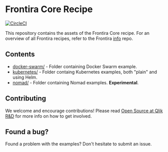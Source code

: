 # Frontira Core Recipe

[![CircleCI](https://circleci.com/gh/qlik-ea/core.svg?style=shield&circle-token=2750d5c49c0348549db4f4518aa2e85da2822452)](https://circleci.com/gh/qlik-ea/core)

This repository contains the assets of the Frontira Core recipe. For an overview of all Frontira recipes, refer to the Frontira [info](https://github.com/qlik-ea/info) repo.

## Contents

- [docker-swarm/](./docker-swarm/) - Folder containing Docker Swarm example.
- [kubernetes/](./kubernetes/) - Folder containg Kubernetes examples, both "plain" and using Helm.
- [nomad/](./nomad/) - Folder containing Nomad examples. **Experimental**.

## Contributing

We welcome and encourage contributions! Please read [Open Source at Qlik R&D](https://github.com/qlik-oss/open-source) for more info on how to get involved.

## Found a bug?

Found a problem with the examples? Don't hesitate to submit an issue.
